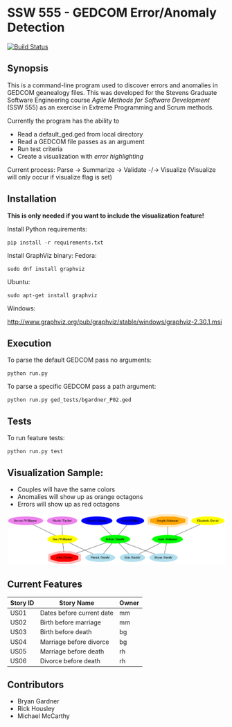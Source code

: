 # SSW 555 - GEDCOM Error/Anomaly Detection
[![Build Status](https://travis-ci.org/rickhousley/SSW-Agile-GEDCOM.svg?branch=master)](https://travis-ci.org/rickhousley/SSW-Agile-GEDCOM)

## Synopsis
This is a command-line program used to discover errors and anomalies in GEDCOM geanealogy files. This was developed for the Stevens Graduate Software Engineering course *Agile Methods for Software Development* (SSW 555) as an exercise in Extreme Programming and Scrum methods.

Currently the program has the ability to
* Read a default_ged.ged from local directory
* Read a GEDCOM file passes as an argument
* Run test criteria
* Create a visualization with *error highlighting*

Current process:
Parse -> Summarize -> Validate -/-> Visualize
(Visualize will only occur if visualize flag is set)

## Installation
**This is only needed if you want to include the visualization feature!**

Install Python requirements:
```
pip install -r requirements.txt
```
Install GraphViz binary:
Fedora:
```
sudo dnf install graphviz
```
Ubuntu:
```
sudo apt-get install graphviz
```
Windows:

http://www.graphviz.org/pub/graphviz/stable/windows/graphviz-2.30.1.msi

## Execution

To parse the default GEDCOM pass no arguments:
```
python run.py
```

To parse a specific GEDCOM pass a path argument:
```
python run.py ged_tests/bgardner_P02.ged
```

## Tests
To run feature tests:
```
python run.py test
```
## Visualization Sample:
* Couples will have the same colors
* Anomalies will show up as orange octagons
* Errors will show up as red octagons

![Sample Visualization](/imgs/sample_tree.png)


## Current Features
| Story ID | Story Name                | Owner |
|----------|---------------------------|-------|
| US01     | Dates before current date | mm    |
| US02     | Birth before marriage     | mm    |
| US03     | Birth before death        | bg    |
| US04     | Marriage before divorce   | bg    |
| US05     | Marriage before death     | rh    |
| US06     | Divorce before death      | rh    |


## Contributors
+ Bryan Gardner
+ Rick Housley
+ Michael McCarthy
